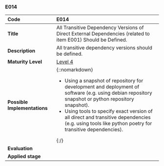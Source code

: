 ### E014

|**Code**           | **E014** |
| :--               | :--      |
|**Title**          | All Transitive Dependency Versions of Direct External Dependencies (related to item E001) Should be Defined. |
|**Description**    | All transitive dependency versions should be defined. |
|**Maturity Level** | [Level 4](/LEVELS.html#level-4) |
|**Possible Implementations** | {::nomarkdown}<ul><li>Using a snapshot of repository for development and deployment of software (e.g. using debian repository snapshot or python repository snapshot).</li><li>Using tools to specify exact version of all direct and transitive dependencies (e.g. using tools like python poetry for transitive dependencies).</li></ul>{:/} |
|**Evaluation**     | |
|**Applied stage**  | |

